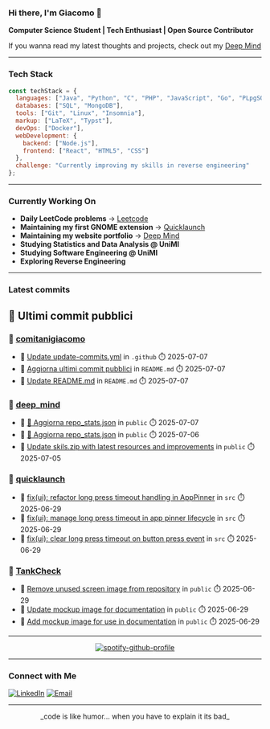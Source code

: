 ### Hi there, I'm Giacomo 👋

**Computer Science Student | Tech Enthusiast | Open Source Contributor**

If you wanna read my latest thoughts and projects, check out my [Deep Mind](https://jacksdeepmind.netlify.app/)

---

### Tech Stack

```javascript
const techStack = {
  languages: ["Java", "Python", "C", "PHP", "JavaScript", "Go", "PLpgSQL"],
  databases: ["SQL", "MongoDB"],
  tools: ["Git", "Linux", "Insomnia"],
  markup: ["LaTeX", "Typst"],
  devOps: ["Docker"],
  webDevelopment: {
    backend: ["Node.js"],
    frontend: ["React", "HTML5", "CSS"]
  },
  challenge: "Currently improving my skills in reverse engineering"
};
```
---

### Currently Working On

- **Daily LeetCode problems** → [Leetcode](https://github.com/comitanigiacomo/leetcode)
- **Maintaining my first GNOME extension** → [Quicklaunch](https://github.com/comitanigiacomo/quicklaunch)
- **Maintaining my website portfolio** → [Deep Mind](https://github.com/comitanigiacomo/deep_mind)
- **Studying Statistics and Data Analysis @ UniMI**
- **Studying Software Engineering @ UniMI**
- **Exploring Reverse Engineering**

---

### Latest commits

<!--commits-start-->
## 📌 Ultimi commit pubblici

### 📂 [comitanigiacomo](https://github.com/comitanigiacomo/comitanigiacomo)
- 📝 [Update update-commits.yml](https://github.com/comitanigiacomo/comitanigiacomo/commit/07e4fbd90b24c29467db19942a293dd8ccff4d8e) in `.github` ⏱️ 2025-07-07
- 📝 [Aggiorna ultimi commit pubblici](https://github.com/comitanigiacomo/comitanigiacomo/commit/b5f4f1aab568c863224ed2ec3b9c95be7bad69b5) in `README.md` ⏱️ 2025-07-07
- 📝 [Update README.md](https://github.com/comitanigiacomo/comitanigiacomo/commit/556e8b600103506390b164e44c0d936d49448b6c) in `README.md` ⏱️ 2025-07-07

### 📂 [deep_mind](https://github.com/comitanigiacomo/deep_mind)
- 📝 [🔄 Aggiorna repo_stats.json](https://github.com/comitanigiacomo/deep_mind/commit/ea0db01cb4e8a45371a96b39366bf691fed96330) in `public` ⏱️ 2025-07-07
- 📝 [🔄 Aggiorna repo_stats.json](https://github.com/comitanigiacomo/deep_mind/commit/d457aae4b3aef1754aedfddcc37a9628f8ba3a72) in `public` ⏱️ 2025-07-06
- 📝 [Update skils.zip with latest resources and improvements](https://github.com/comitanigiacomo/deep_mind/commit/1e0866ee33bd9bcc887d4c28946096b264bf0b1f) in `public` ⏱️ 2025-07-05

### 📂 [quicklaunch](https://github.com/comitanigiacomo/quicklaunch)
- 📝 [fix(ui): refactor long press timeout handling in AppPinner](https://github.com/comitanigiacomo/quicklaunch/commit/d4710d52acdf508643a87114f1ec2e695992ec89) in `src` ⏱️ 2025-06-29
- 📝 [fix(ui): manage long press timeout in app pinner lifecycle](https://github.com/comitanigiacomo/quicklaunch/commit/69d073a93249da7f7bc6a8976ea687e603947c46) in `src` ⏱️ 2025-06-29
- 📝 [fix(ui): clear long press timeout on button press event](https://github.com/comitanigiacomo/quicklaunch/commit/6e93a92a3e256a07b35ffd9725e287c29701af1f) in `src` ⏱️ 2025-06-29

### 📂 [TankCheck](https://github.com/comitanigiacomo/TankCheck)
- 📝 [Remove unused screen image from repository](https://github.com/comitanigiacomo/TankCheck/commit/64620075d1c2b8dc5cbb3cf35bc4400f285eda1b) in `public` ⏱️ 2025-06-29
- 📝 [Update mockup image for documentation](https://github.com/comitanigiacomo/TankCheck/commit/04c57a540271b924b6d1d9fdbdffe01fd408125c) in `public` ⏱️ 2025-06-29
- 📝 [Add mockup image for use in documentation](https://github.com/comitanigiacomo/TankCheck/commit/d91e7831b492888fbd63dea5b703e5003ae5aa28) in `public` ⏱️ 2025-06-29

<!--commits-end-->

---

<p align="center">
  <a href="https://github.com/kittinan/spotify-github-profile">
    <img src="https://spotify-github-profile.kittinanx.com/api/view?uid=31ncqg3yrtjnp65hxdh4gxuzp62q&cover_image=true&theme=default&show_offline=false&background_color=000000&interchange=true&bar_color=1c71d8&bar_color_cover=true" alt="spotify-github-profile" />
  </a>
</p>

---

### Connect with Me

[![LinkedIn](https://img.shields.io/badge/LinkedIn-%230077B5.svg?style=flat&logo=linkedin&logoColor=white)](https://www.linkedin.com/in/giacomo-comitani-249384326)
[![Email](https://img.shields.io/badge/Email-D14836?style=flat&logo=gmail&logoColor=white)](mailto:comitanigiacomo@example.com)

---

<p align="center">
  _code is like humor... when you have to explain it its bad_
</p>

